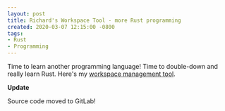 ```yaml
---
layout: post
title: Richard's Workspace Tool - more Rust programming
created: 2020-03-07 12:15:00 -0800
tags:
- Rust
- Programming
---
```

Time to learn another programming language! Time to double-down and really learn Rust. Here's my [workspace management tool][rws].

**Update**

Source code moved to GitLab!

[rws]: https://gitlab.com/rcook/rws
